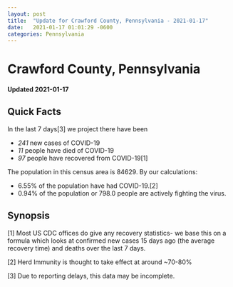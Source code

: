 ```yaml
---
layout: post
title:  "Update for Crawford County, Pennsylvania - 2021-01-17"
date:   2021-01-17 01:01:29 -0600
categories: Pennsylvania
---
```


# Crawford County, Pennsylvania
#### Updated 2021-01-17

## Quick Facts

In the last 7 days[3] we project there have been
- *241* new cases of COVID-19
- *11* people have died of COVID-19
- *97* people have recovered from COVID-19[1]

The population in this census area is 84629. By our calculations:
- 6.55% of the population have had COVID-19.[2]
- 0.94% of the population or 798.0 people are actively fighting the virus.

## Synopsis




[1] Most US CDC offices do give any recovery statistics- we base this on a formula which looks at confirmed new cases
15 days ago (the average recovery time) and deaths over the last 7 days.

[2] Herd Immunity is thought to take effect at around ~70-80%

[3] Due to reporting delays, this data may be incomplete.
 
    